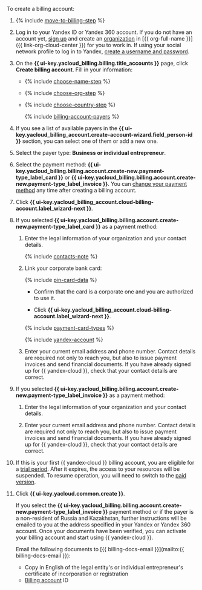 To create a billing account:

1. {% include [move-to-billing-step](../../billing/_includes/move-to-billing-step.md) %}

1. Log in to your Yandex ID or Yandex 360 account. If you do not have an account yet, [sign up](https://yandex.ru/support/id/authorization/registration.html) and create an [organization](../../organization/quickstart.md) in [{{ org-full-name }}]({{ link-org-cloud-center }}) for you to work in. If using your social network profile to log in to Yandex, [create a username and password](https://passport.yandex.com/passport?mode=postregistration&create_login=1).

1. On the **{{ ui-key.yacloud_billing.billing.title_accounts }}** page, click **Create billing account**. Fill in your information:

   * {% include [choose-name-step](../../billing/_includes/choose-name-step.md) %}
   * {% include [choose-org-step](../../billing/_includes/choose-org-step.md) %}
   * {% include [choose-country-step](../../billing/_includes/choose-country-step.md) %}

     {% include [billing-account-payers](../../billing/_includes/billing-account-payers.md) %}

1. If you see a list of available payers in the **{{ ui-key.yacloud_billing_account.create-account-wizard.field_person-id }}** section, you can select one of them or add a new one.

1. Select the payer type: **Business or individual entrepreneur**.

1. Select the payment method: **{{ ui-key.yacloud_billing.billing.account.create-new.payment-type_label_card }}** or **{{ ui-key.yacloud_billing.billing.account.create-new.payment-type_label_invoice }}**. You can [change your payment method](../../billing/operations/change-payment-method.md) any time after creating a billing account.

1. Click **{{ ui-key.yacloud_billing_account.cloud-billing-account.label_wizard-next }}**.

1. If you selected **{{ ui-key.yacloud_billing.billing.account.create-new.payment-type_label_card }}** as a payment method:

   1. Enter the legal information of your organization and your contact details.

      {% include [contacts-note](contacts-note.md) %}

   1. Link your corporate bank card:

      {% include [pin-card-data](pin-card-data.md) %}

      * Confirm that the card is a corporate one and you are authorized to use it.

      * Click **{{ ui-key.yacloud_billing_account.cloud-billing-account.label_wizard-next }}**.

      {% include [payment-card-types](payment-card-types-business.md) %}

      {% include [yandex-account](payment-card-validation.md) %}

   1. Enter your current email address and phone number. Contact details are required not only to reach you, but also to issue payment invoices and send financial documents. If you have already signed up for {{ yandex-cloud }}, check that your contact details are correct.

1. If you selected **{{ ui-key.yacloud_billing.billing.account.create-new.payment-type_label_invoice }}** as a payment method:

   1. Enter the legal information of your organization and your contact details.

   1. Enter your current email address and phone number. Contact details are required not only to reach you, but also to issue payment invoices and send financial documents. If you have already signed up for {{ yandex-cloud }}, check that your contact details are correct.

1. If this is your first {{ yandex-cloud }} billing account, you are eligible for a [trial period](../../billing/concepts/trial-period.md). After it expires, the access to your resources will be suspended. To resume operation, you will need to switch to the [paid version](../../billing/operations/activate-commercial.md).

1. Click **{{ ui-key.yacloud.common.create }}**.

   If you select the **{{ ui-key.yacloud_billing.billing.account.create-new.payment-type_label_invoice }}** payment method or if the payer is a non-resident of Russia and Kazakhstan, further instructions will be emailed to you at the address specified in your Yandex or Yandex 360 account. Once your documents have been verified, you can activate your billing account and start using {{ yandex-cloud }}.

   Email the following documents to [{{ billing-docs-email }}](mailto:{{ billing-docs-email }}):
   * Copy in English of the legal entity's or individual entrepreneur's certificate of incorporation or registration
   * [Billing account](../../billing/concepts/billing-account.md#billing-account-id) ID

